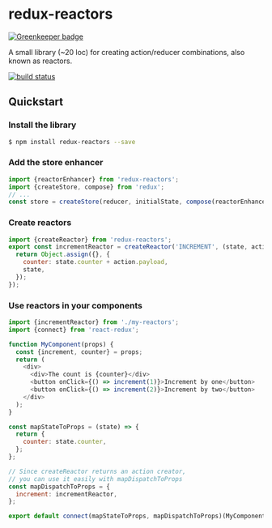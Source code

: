 # redux-reactors

[![Greenkeeper badge](https://badges.greenkeeper.io/ganemone/redux-reactors.svg)](https://greenkeeper.io/)

A small library (~20 loc) for creating action/reducer combinations, also known as reactors.

[![build status](https://travis-ci.org/ganemone/redux-reactors.svg?branch=master)](https://travis-ci.org/ganemone/react-redux-lite)

## Quickstart

### Install the library
```sh
$ npm install redux-reactors --save
```

### Add the store enhancer
```javascript
import {reactorEnhancer} from 'redux-reactors';
import {createStore, compose} from 'redux';
// ...
const store = createStore(reducer, initialState, compose(reactorEnhancer, ...otherEnhancers));
```

### Create reactors
```javascript
import {createReactor} from 'redux-reactors';
export const incrementReactor = createReactor('INCREMENT', (state, action) => {
  return Object.assign({}, {
    counter: state.counter + action.payload,
    state,
  });
});
```

### Use reactors in your components
```javascript
import {incrementReactor} from './my-reactors';
import {connect} from 'react-redux';

function MyComponent(props) {
  const {increment, counter} = props;
  return (
    <div>
      <div>The count is {counter}</div>
      <button onClick={() => increment(1)}>Increment by one</button>
      <button onClick={() => increment(2)}>Increment by two</button>
    </div>
  );
}

const mapStateToProps = (state) => {
  return {
    counter: state.counter,
  };
};

// Since createReactor returns an action creator,
// you can use it easily with mapDispatchToProps
const mapDispatchToProps = {
  increment: incrementReactor,
};

export default connect(mapStateToProps, mapDispatchToProps)(MyComponent);
```

